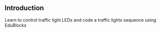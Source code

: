 ## Introduction

Learn to control traffic light LEDs and code a traffic lights sequence using EduBlocks
